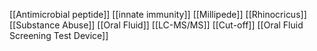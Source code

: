 [[Antimicrobial peptide]]
[[innate immunity]]
[[Millipede]]
[[Rhinocricus]]
[[Substance Abuse]]
[[Oral Fluid]]
[[LC-MS/MS]]
[[Cut-off]]
[[Oral Fluid Screening Test Device]]
